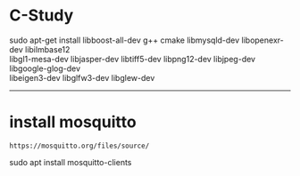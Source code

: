 # C-Study

sudo apt-get install libboost-all-dev g++ cmake libmysqld-dev libopenexr-dev libilmbase12 \
libgl1-mesa-dev libjasper-dev libtiff5-dev libpng12-dev libjpeg-dev libgoogle-glog-dev \
libeigen3-dev libglfw3-dev libglew-dev


---

# install mosquitto
```
https://mosquitto.org/files/source/
```
sudo apt install mosquitto-clients
